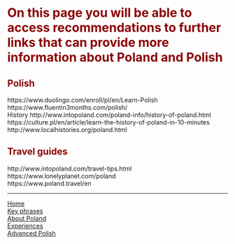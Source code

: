 <h1 style="color:darkred">On this page you will be able to access recommendations to further links that can provide more information about Poland and Polish</h1>
<body>
  <h2 style="color:darkred">Polish</h2>
  https://www.duolingo.com/enroll/pl/en/Learn-Polish
  <br>
  https://www.fluentin3months.com/polish/
  <br
  http://www.bbc.co.uk/languages/other/quickfix/polish.shtml
      <br
  <h2 style="color:darkred">History</h2>
  http://www.intopoland.com/poland-info/history-of-poland.html
  <br>
  https://culture.pl/en/article/learn-the-history-of-poland-in-10-minutes
  <br>
  http://www.localhistories.org/poland.html
  <br>
  <h2 style="color:darkred">Travel guides</h2>
  http://www.intopoland.com/travel-tips.html
  <br>
  https://www.lonelyplanet.com/poland
  <br>
  https://www.poland.travel/en
  <br>
  
  <hr>
   <a href="index.html">Home</a>
 <br>
 <a href="keyphrases.html">Key phrases</a>
 <br>
 <a href="aboutPoland.html">About Poland</a>
 <br>
 <a href="experiences.html">Experiences</a>
 <br>
 <a href="advancedpolish.html">Advanced Polish</a>
 <br>
 
